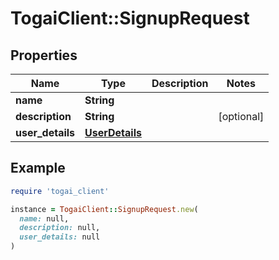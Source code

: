 # TogaiClient::SignupRequest

## Properties

| Name | Type | Description | Notes |
| ---- | ---- | ----------- | ----- |
| **name** | **String** |  |  |
| **description** | **String** |  | [optional] |
| **user_details** | [**UserDetails**](UserDetails.md) |  |  |

## Example

```ruby
require 'togai_client'

instance = TogaiClient::SignupRequest.new(
  name: null,
  description: null,
  user_details: null
)
```

